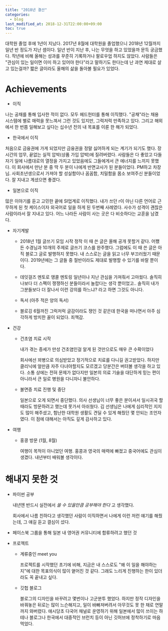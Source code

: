 ```yaml
---
title: "2018년 결산"
categories: 
  - blog
last_modified_at: 2018-12-31T22:00:00+09:00
toc: true
---
```


대학원 졸업 후에 1년이 지났다. 2017년 8월에 대학원을 졸업했으니 2018년 12월까지 일년 반 정도가 지난 셈이다. 일년 반이 지난 후, 나는 무엇을 하고 있었을까 문득 궁금했다. 작년에 비해 올해는 성과를 꾸준히 기록하거나 팔로우업 하지도 않았다. 사람들은 "관심이 있는 일이면 이미 하고 있어야 한다"라고 말하기도 한다는데 난 과연 제대로 살고 있는걸까? 짧은 글이라도 올해의 삶을 돌아볼 필요가 있었다. 


# Achievements

- 이직

나는 공채를 통해 입사한 적이 없다. 모두 헤드헌터를 통해 이직했다. "공채"라는 채용 시스템에 별로 매력을 못느껴서 그런 것도 있지만, 그럭저럭 만족하고 있다. 
그리고 해외에서 한 번쯤 일해보고 싶다는 십수년 전의 내 목표를 이룬 한 해가 되었다. 

- 한국에서 이직

처음으로 금융권에 가게 되었지만 금융권을 정말 싫어하게 되는 계기가 되기도 했다. 장시간의 업무, 끝없는 실적 압박(상품 가입 압박)에 질려버렸다. 사람들은 다 좋았고 다들 자기 일에 나름대로의 열정을 가지고 있었음에도 그들에게서 큰 에너지를 느끼지 못했다. 이 회사에서 만난 분 중 딱 두 분이 나에게 반면교사가 된 분들이었다. PM하고 차장님. 사회초년생으로서 가져야 할 성실함이나 꼼꼼함, 치밀함을 몸소 보여주신 분들이었다. 잘 지내고 계셨으면 좋겠다.


- 일본으로 이직

많은 이야기를 듣고 고민한 끝에 SI업계로 이직했다. 내가 쓰던 r이 아닌 다른 언어로 근무하게 된 첫 케이스이자 외국어로 일을 하게 된 두번째 사례였다. 사수가 성격이 괜찮은 사람이라서 잘 지내고 있다. 어느 나라든 사람이 사는 곳은 다 비슷하다는 교훈을 남겼다. 



- 자기계발

    - 2018년 1월 글쓰기 모임 시작
        정작 이 때 쓴 글은 올해 공개 못할거 같다. 어쨌든 수경님과 10개의 주제로 글쓰기 코스를 완주했다. 그럼에도 이 때 쓴 글은 아직 블로그 글로 발행하지 못했다. 내 스스로는 글을 읽고 너무 부끄러웠기 때문이다. 2019년에는 그 글들 중 절반이라도 제대로 발행할 수 있기를 바랄 뿐이다. 
        
    - 데잇걸즈 멘토로 앵콜 멘토링
        일년이나 지난 관심을 가져줘서 고마웠다. 솔직히 나보다 더 스펙이 쟁쟁하신 분들이라서 놀랍다는 생각 뿐이었고.. 솔직히 내가 그분들보다 더 잘나서 이런 강의를 하느냐? 라고 하면 그것도 아니다. 
        
    - 독서 (아주 적은 양의 독서)
    
    - 블로깅
        6월까진 그럭저럭 글감이라도 쟁인 것 같은데 한국을 떠나면서 아주 심각하게 방치한 꼴이 되었다. 죄책감. 


- 건강
    - 건초염 치료 시작

        내가 겪는 증세가 만성 건초염인걸 알게 된 것만으로도 매우 큰 수확이었다

        회사에선 꾀병으로 의심받았고 정기적으로 치료를 다니길 권고받았다. 하지만 클리닉에 얼만큼 자주 다녀야할지도 모르겠고 당분간은 버텨볼 생각을 하고 있다. 소통 상에는 전혀 문제가 없다지만 일본의 의료 기술을 대단하게 믿는 편이 아니라서 큰 일로 병원을 다니자니 불안하다. 
        

    - 불면증 치료 진행 및 중단

        일본으로 오게 되면서 중단했다. 의사 선생님이 너무 좋은 분이셔서 일시귀국 할 때라도 방문하려고 했는데 못가서 아쉬웠다. 김 선생님은 나에게 심리적인 지지도 많이 해주셨고, 험난한 대학원 생활도 견딜 수 있게 해줬던 몇 안되는 조언자였다. 이 점에 대해서는 아직도 깊게 감사하고 있다. 


- 여행
    - 홍콩 방문 (1월, 8월)

        여행이 목적이 아니었던 여행. 홍콩과 영국의 매력에 빠졌고 중국어에도 관심이 생겼다. 내년부터 배워볼 생각이다. 


# 해내지 못한 것

- 파이썬 공부

    내년엔 반드시 실전에서 *쓸 수 있을만큼 공부해야 한다* 고 생각했다. 
    
    회사에서 나름 친하다고 생각했던 사람이 이직하면서 나에게 이런 저런 얘기를 해줬는데, 그 얘길 듣고 결심이 섰다.  

- 페이스북 그룹을 통해 일본 내 영어권 커뮤니티에 합류하려고 했던 것

- 프로젝트

    - 계류중인 meet you 

        프로젝트를 시작했던 초기에 비해, 지금은 내 스스로도 "왜 이 일을 해야하는지"에 대한 목표의식이 많이 옅어진 것 같다. 그래도 느리게 진행하는 한이 있더라도 꼭 끝내고 싶다. 


    - 깃헙 블로그
    
        블로그의 디자인을 바꾸려고 몇번이나 고군분투 했었다. 하지만 정작 디자인을 바꿔놓은 뒤로는 많이 느슨해지고, 일이 바빠져버려서 아무것도 못 한 채로 연말까지 와버렸다. 애시당초 다국어 채널로 운영하기 위해 일본에서 많이 쓰이는 하테나 블로그나 한국에서 대중적인 브런치 등이 아닌 깃허브에 정착하기로 마음먹었다.
